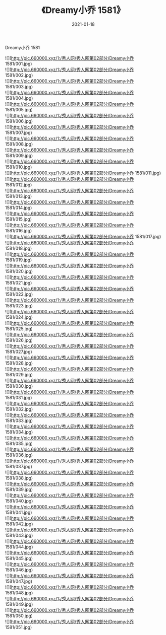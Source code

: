 ﻿---
layout: post
title:  《Dreamy小乔 1581》
date:   2021-01-18
img: http://pic.660000.xyz/1:/秀人网/秀人网第02部分/Dreamy小乔 1581/000.jpg
categories: [美女, 清纯, 唯美]
---

Dreamy小乔 1581

  ![](http://pic.660000.xyz/1:/秀人网/秀人网第02部分/Dreamy小乔 1581/001.jpg) <br> ![](http://pic.660000.xyz/1:/秀人网/秀人网第02部分/Dreamy小乔 1581/002.jpg) <br> ![](http://pic.660000.xyz/1:/秀人网/秀人网第02部分/Dreamy小乔 1581/003.jpg) <br> ![](http://pic.660000.xyz/1:/秀人网/秀人网第02部分/Dreamy小乔 1581/004.jpg) <br> ![](http://pic.660000.xyz/1:/秀人网/秀人网第02部分/Dreamy小乔 1581/005.jpg) <br> ![](http://pic.660000.xyz/1:/秀人网/秀人网第02部分/Dreamy小乔 1581/006.jpg) <br> ![](http://pic.660000.xyz/1:/秀人网/秀人网第02部分/Dreamy小乔 1581/007.jpg) <br> ![](http://pic.660000.xyz/1:/秀人网/秀人网第02部分/Dreamy小乔 1581/008.jpg) <br> ![](http://pic.660000.xyz/1:/秀人网/秀人网第02部分/Dreamy小乔 1581/009.jpg) <br> ![](http://pic.660000.xyz/1:/秀人网/秀人网第02部分/Dreamy小乔 1581/010.jpg) <br> ![](http://pic.660000.xyz/1:/秀人网/秀人网第02部分/Dreamy小乔 1581/011.jpg) <br> ![](http://pic.660000.xyz/1:/秀人网/秀人网第02部分/Dreamy小乔 1581/012.jpg) <br> ![](http://pic.660000.xyz/1:/秀人网/秀人网第02部分/Dreamy小乔 1581/013.jpg) <br> ![](http://pic.660000.xyz/1:/秀人网/秀人网第02部分/Dreamy小乔 1581/014.jpg) <br> ![](http://pic.660000.xyz/1:/秀人网/秀人网第02部分/Dreamy小乔 1581/015.jpg) <br> ![](http://pic.660000.xyz/1:/秀人网/秀人网第02部分/Dreamy小乔 1581/016.jpg) <br> ![](http://pic.660000.xyz/1:/秀人网/秀人网第02部分/Dreamy小乔 1581/017.jpg) <br> ![](http://pic.660000.xyz/1:/秀人网/秀人网第02部分/Dreamy小乔 1581/018.jpg) <br> ![](http://pic.660000.xyz/1:/秀人网/秀人网第02部分/Dreamy小乔 1581/019.jpg) <br> ![](http://pic.660000.xyz/1:/秀人网/秀人网第02部分/Dreamy小乔 1581/020.jpg) <br> ![](http://pic.660000.xyz/1:/秀人网/秀人网第02部分/Dreamy小乔 1581/021.jpg) <br> ![](http://pic.660000.xyz/1:/秀人网/秀人网第02部分/Dreamy小乔 1581/022.jpg) <br> ![](http://pic.660000.xyz/1:/秀人网/秀人网第02部分/Dreamy小乔 1581/023.jpg) <br> ![](http://pic.660000.xyz/1:/秀人网/秀人网第02部分/Dreamy小乔 1581/024.jpg) <br> ![](http://pic.660000.xyz/1:/秀人网/秀人网第02部分/Dreamy小乔 1581/025.jpg) <br> ![](http://pic.660000.xyz/1:/秀人网/秀人网第02部分/Dreamy小乔 1581/026.jpg) <br> ![](http://pic.660000.xyz/1:/秀人网/秀人网第02部分/Dreamy小乔 1581/027.jpg) <br> ![](http://pic.660000.xyz/1:/秀人网/秀人网第02部分/Dreamy小乔 1581/028.jpg) <br> ![](http://pic.660000.xyz/1:/秀人网/秀人网第02部分/Dreamy小乔 1581/029.jpg) <br> ![](http://pic.660000.xyz/1:/秀人网/秀人网第02部分/Dreamy小乔 1581/030.jpg) <br> ![](http://pic.660000.xyz/1:/秀人网/秀人网第02部分/Dreamy小乔 1581/031.jpg) <br> ![](http://pic.660000.xyz/1:/秀人网/秀人网第02部分/Dreamy小乔 1581/032.jpg) <br> ![](http://pic.660000.xyz/1:/秀人网/秀人网第02部分/Dreamy小乔 1581/033.jpg) <br> ![](http://pic.660000.xyz/1:/秀人网/秀人网第02部分/Dreamy小乔 1581/034.jpg) <br> ![](http://pic.660000.xyz/1:/秀人网/秀人网第02部分/Dreamy小乔 1581/035.jpg) <br> ![](http://pic.660000.xyz/1:/秀人网/秀人网第02部分/Dreamy小乔 1581/036.jpg) <br> ![](http://pic.660000.xyz/1:/秀人网/秀人网第02部分/Dreamy小乔 1581/037.jpg) <br> ![](http://pic.660000.xyz/1:/秀人网/秀人网第02部分/Dreamy小乔 1581/038.jpg) <br> ![](http://pic.660000.xyz/1:/秀人网/秀人网第02部分/Dreamy小乔 1581/039.jpg) <br> ![](http://pic.660000.xyz/1:/秀人网/秀人网第02部分/Dreamy小乔 1581/040.jpg) <br> ![](http://pic.660000.xyz/1:/秀人网/秀人网第02部分/Dreamy小乔 1581/041.jpg) <br> ![](http://pic.660000.xyz/1:/秀人网/秀人网第02部分/Dreamy小乔 1581/042.jpg) <br> ![](http://pic.660000.xyz/1:/秀人网/秀人网第02部分/Dreamy小乔 1581/043.jpg) <br> ![](http://pic.660000.xyz/1:/秀人网/秀人网第02部分/Dreamy小乔 1581/044.jpg) <br> ![](http://pic.660000.xyz/1:/秀人网/秀人网第02部分/Dreamy小乔 1581/045.jpg) <br> ![](http://pic.660000.xyz/1:/秀人网/秀人网第02部分/Dreamy小乔 1581/046.jpg) <br> ![](http://pic.660000.xyz/1:/秀人网/秀人网第02部分/Dreamy小乔 1581/047.jpg) <br> ![](http://pic.660000.xyz/1:/秀人网/秀人网第02部分/Dreamy小乔 1581/048.jpg) <br> ![](http://pic.660000.xyz/1:/秀人网/秀人网第02部分/Dreamy小乔 1581/049.jpg) <br> ![](http://pic.660000.xyz/1:/秀人网/秀人网第02部分/Dreamy小乔 1581/050.jpg) <br> ![](http://pic.660000.xyz/1:/秀人网/秀人网第02部分/Dreamy小乔 1581/051.jpg) <br>